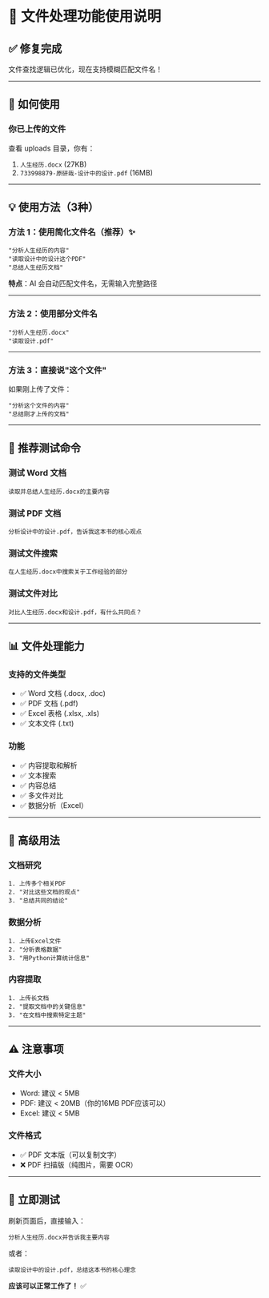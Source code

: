 # 📁 文件处理功能使用说明

## ✅ 修复完成

文件查找逻辑已优化，现在支持模糊匹配文件名！

---

## 🎯 如何使用

### 你已上传的文件

查看 uploads 目录，你有：
1. `人生经历.docx` (27KB)
2. `733998879-原研哉-设计中的设计.pdf` (16MB)

---

## 💡 使用方法（3种）

### 方法 1：使用简化文件名（推荐）✨

```
"分析人生经历的内容"
"读取设计中的设计这个PDF"
"总结人生经历文档"
```

**特点**：AI 会自动匹配文件名，无需输入完整路径

---

### 方法 2：使用部分文件名

```
"分析人生经历.docx"
"读取设计.pdf"
```

---

### 方法 3：直接说"这个文件"

如果刚上传了文件：
```
"分析这个文件的内容"
"总结刚才上传的文档"
```

---

## 🧪 推荐测试命令

### 测试 Word 文档
```
读取并总结人生经历.docx的主要内容
```

### 测试 PDF 文档
```
分析设计中的设计.pdf，告诉我这本书的核心观点
```

### 测试文件搜索
```
在人生经历.docx中搜索关于工作经验的部分
```

### 测试文件对比
```
对比人生经历.docx和设计.pdf，有什么共同点？
```

---

## 📊 文件处理能力

### 支持的文件类型
- ✅ Word 文档 (.docx, .doc)
- ✅ PDF 文档 (.pdf)
- ✅ Excel 表格 (.xlsx, .xls)
- ✅ 文本文件 (.txt)

### 功能
- ✅ 内容提取和解析
- ✅ 文本搜索
- ✅ 内容总结
- ✅ 多文件对比
- ✅ 数据分析（Excel）

---

## 🎯 高级用法

### 文档研究
```
1. 上传多个相关PDF
2. "对比这些文档的观点"
3. "总结共同的结论"
```

### 数据分析
```
1. 上传Excel文件
2. "分析表格数据"
3. "用Python计算统计信息"
```

### 内容提取
```
1. 上传长文档
2. "提取文档中的关键信息"
3. "在文档中搜索特定主题"
```

---

## ⚠️ 注意事项

### 文件大小
- Word: 建议 < 5MB
- PDF: 建议 < 20MB（你的16MB PDF应该可以）
- Excel: 建议 < 5MB

### 文件格式
- ✅ PDF 文本版（可以复制文字）
- ❌ PDF 扫描版（纯图片，需要 OCR）

---

## 🚀 立即测试

刷新页面后，直接输入：

```
分析人生经历.docx并告诉我主要内容
```

或者：

```
读取设计中的设计.pdf，总结这本书的核心理念
```

**应该可以正常工作了！** ✅

